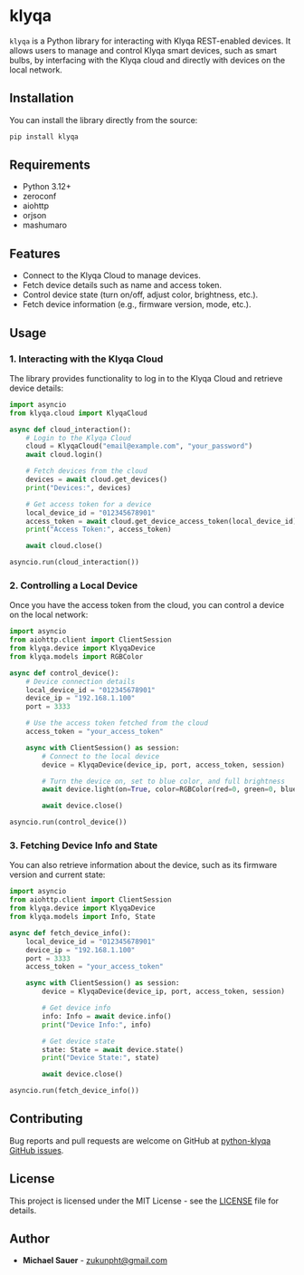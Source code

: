 # klyqa

`klyqa` is a Python library for interacting with Klyqa REST-enabled devices. It allows users to manage and control Klyqa smart devices, such as smart bulbs, by interfacing with the Klyqa cloud and directly with devices on the local network.

## Installation

You can install the library directly from the source:

```bash
pip install klyqa
```

## Requirements

- Python 3.12+
- zeroconf
- aiohttp
- orjson
- mashumaro

## Features

- Connect to the Klyqa Cloud to manage devices.
- Fetch device details such as name and access token.
- Control device state (turn on/off, adjust color, brightness, etc.).
- Fetch device information (e.g., firmware version, mode, etc.).

## Usage

### 1. Interacting with the Klyqa Cloud

The library provides functionality to log in to the Klyqa Cloud and retrieve device details:

```python
import asyncio
from klyqa.cloud import KlyqaCloud

async def cloud_interaction():
    # Login to the Klyqa Cloud
    cloud = KlyqaCloud("email@example.com", "your_password")
    await cloud.login()

    # Fetch devices from the cloud
    devices = await cloud.get_devices()
    print("Devices:", devices)

    # Get access token for a device
    local_device_id = "012345678901"
    access_token = await cloud.get_device_access_token(local_device_id)
    print("Access Token:", access_token)

    await cloud.close()

asyncio.run(cloud_interaction())
```

### 2. Controlling a Local Device

Once you have the access token from the cloud, you can control a device on the local network:

```python
import asyncio
from aiohttp.client import ClientSession
from klyqa.device import KlyqaDevice
from klyqa.models import RGBColor

async def control_device():
    # Device connection details
    local_device_id = "012345678901"
    device_ip = "192.168.1.100"
    port = 3333

    # Use the access token fetched from the cloud
    access_token = "your_access_token"

    async with ClientSession() as session:
        # Connect to the local device
        device = KlyqaDevice(device_ip, port, access_token, session)

        # Turn the device on, set to blue color, and full brightness
        await device.light(on=True, color=RGBColor(red=0, green=0, blue=255), brightness=100)

        await device.close()

asyncio.run(control_device())
```

### 3. Fetching Device Info and State

You can also retrieve information about the device, such as its firmware version and current state:

```python
import asyncio
from aiohttp.client import ClientSession
from klyqa.device import KlyqaDevice
from klyqa.models import Info, State

async def fetch_device_info():
    local_device_id = "012345678901"
    device_ip = "192.168.1.100"
    port = 3333
    access_token = "your_access_token"

    async with ClientSession() as session:
        device = KlyqaDevice(device_ip, port, access_token, session)

        # Get device info
        info: Info = await device.info()
        print("Device Info:", info)

        # Get device state
        state: State = await device.state()
        print("Device State:", state)

        await device.close()

asyncio.run(fetch_device_info())
```

## Contributing

Bug reports and pull requests are welcome on GitHub at [python-klyqa GitHub issues](https://github.com/ninharp/python-klyqa/issues).

## License

This project is licensed under the MIT License - see the [LICENSE](LICENSE) file for details.

## Author

- **Michael Sauer** - [zukunpht@gmail.com](mailto:zukunpht@gmail.com)
